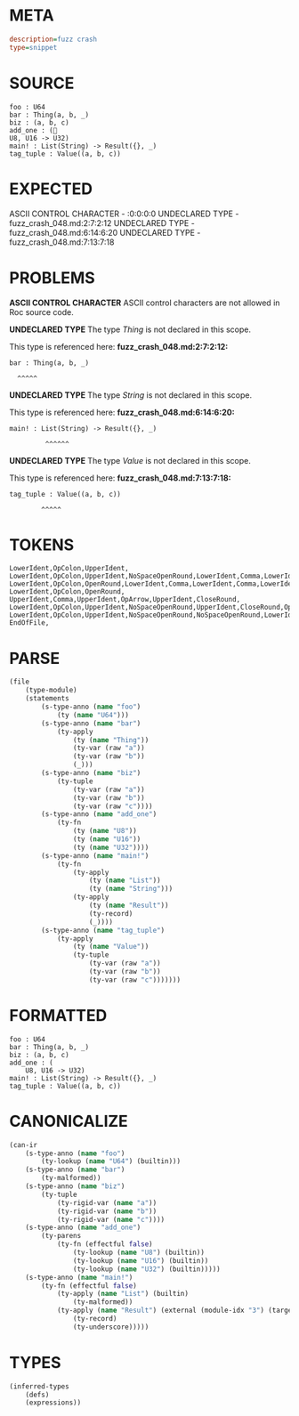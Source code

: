 # META
~~~ini
description=fuzz crash
type=snippet
~~~
# SOURCE
~~~roc
foo : U64
bar : Thing(a, b, _)
biz : (a, b, c)
add_one : (
U8, U16 -> U32)
main! : List(String) -> Result({}, _)
tag_tuple : Value((a, b, c))
~~~
# EXPECTED
ASCII CONTROL CHARACTER - :0:0:0:0
UNDECLARED TYPE - fuzz_crash_048.md:2:7:2:12
UNDECLARED TYPE - fuzz_crash_048.md:6:14:6:20
UNDECLARED TYPE - fuzz_crash_048.md:7:13:7:18
# PROBLEMS
**ASCII CONTROL CHARACTER**
ASCII control characters are not allowed in Roc source code.



**UNDECLARED TYPE**
The type _Thing_ is not declared in this scope.

This type is referenced here:
**fuzz_crash_048.md:2:7:2:12:**
```roc
bar : Thing(a, b, _)
```
      ^^^^^


**UNDECLARED TYPE**
The type _String_ is not declared in this scope.

This type is referenced here:
**fuzz_crash_048.md:6:14:6:20:**
```roc
main! : List(String) -> Result({}, _)
```
             ^^^^^^


**UNDECLARED TYPE**
The type _Value_ is not declared in this scope.

This type is referenced here:
**fuzz_crash_048.md:7:13:7:18:**
```roc
tag_tuple : Value((a, b, c))
```
            ^^^^^


# TOKENS
~~~zig
LowerIdent,OpColon,UpperIdent,
LowerIdent,OpColon,UpperIdent,NoSpaceOpenRound,LowerIdent,Comma,LowerIdent,Comma,Underscore,CloseRound,
LowerIdent,OpColon,OpenRound,LowerIdent,Comma,LowerIdent,Comma,LowerIdent,CloseRound,
LowerIdent,OpColon,OpenRound,
UpperIdent,Comma,UpperIdent,OpArrow,UpperIdent,CloseRound,
LowerIdent,OpColon,UpperIdent,NoSpaceOpenRound,UpperIdent,CloseRound,OpArrow,UpperIdent,NoSpaceOpenRound,OpenCurly,CloseCurly,Comma,Underscore,CloseRound,
LowerIdent,OpColon,UpperIdent,NoSpaceOpenRound,NoSpaceOpenRound,LowerIdent,Comma,LowerIdent,Comma,LowerIdent,CloseRound,CloseRound,
EndOfFile,
~~~
# PARSE
~~~clojure
(file
	(type-module)
	(statements
		(s-type-anno (name "foo")
			(ty (name "U64")))
		(s-type-anno (name "bar")
			(ty-apply
				(ty (name "Thing"))
				(ty-var (raw "a"))
				(ty-var (raw "b"))
				(_)))
		(s-type-anno (name "biz")
			(ty-tuple
				(ty-var (raw "a"))
				(ty-var (raw "b"))
				(ty-var (raw "c"))))
		(s-type-anno (name "add_one")
			(ty-fn
				(ty (name "U8"))
				(ty (name "U16"))
				(ty (name "U32"))))
		(s-type-anno (name "main!")
			(ty-fn
				(ty-apply
					(ty (name "List"))
					(ty (name "String")))
				(ty-apply
					(ty (name "Result"))
					(ty-record)
					(_))))
		(s-type-anno (name "tag_tuple")
			(ty-apply
				(ty (name "Value"))
				(ty-tuple
					(ty-var (raw "a"))
					(ty-var (raw "b"))
					(ty-var (raw "c")))))))
~~~
# FORMATTED
~~~roc
foo : U64
bar : Thing(a, b, _)
biz : (a, b, c)
add_one : (
	U8, U16 -> U32)
main! : List(String) -> Result({}, _)
tag_tuple : Value((a, b, c))
~~~
# CANONICALIZE
~~~clojure
(can-ir
	(s-type-anno (name "foo")
		(ty-lookup (name "U64") (builtin)))
	(s-type-anno (name "bar")
		(ty-malformed))
	(s-type-anno (name "biz")
		(ty-tuple
			(ty-rigid-var (name "a"))
			(ty-rigid-var (name "b"))
			(ty-rigid-var (name "c"))))
	(s-type-anno (name "add_one")
		(ty-parens
			(ty-fn (effectful false)
				(ty-lookup (name "U8") (builtin))
				(ty-lookup (name "U16") (builtin))
				(ty-lookup (name "U32") (builtin)))))
	(s-type-anno (name "main!")
		(ty-fn (effectful false)
			(ty-apply (name "List") (builtin)
				(ty-malformed))
			(ty-apply (name "Result") (external (module-idx "3") (target-node-idx "3"))
				(ty-record)
				(ty-underscore)))))
~~~
# TYPES
~~~clojure
(inferred-types
	(defs)
	(expressions))
~~~
